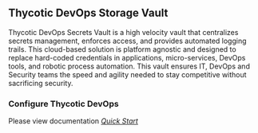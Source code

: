 ## Thycotic DevOps Storage Vault
Thycotic DevOps Secrets Vault is a high velocity vault that centralizes secrets management, enforces access, and provides automated logging trails. This cloud-based solution is platform agnostic and designed to replace hard-coded credentials in applications, micro-services, DevOps tools, and robotic process automation. This vault ensures IT, DevOps and Security teams the speed and agility needed to stay competitive without sacrificing security.

### Configure Thycotic DevOps
Please view documentation *[Quick Start](https://docs.thycotic.com/dsv/1.0.0/quickstart/index.md)*
